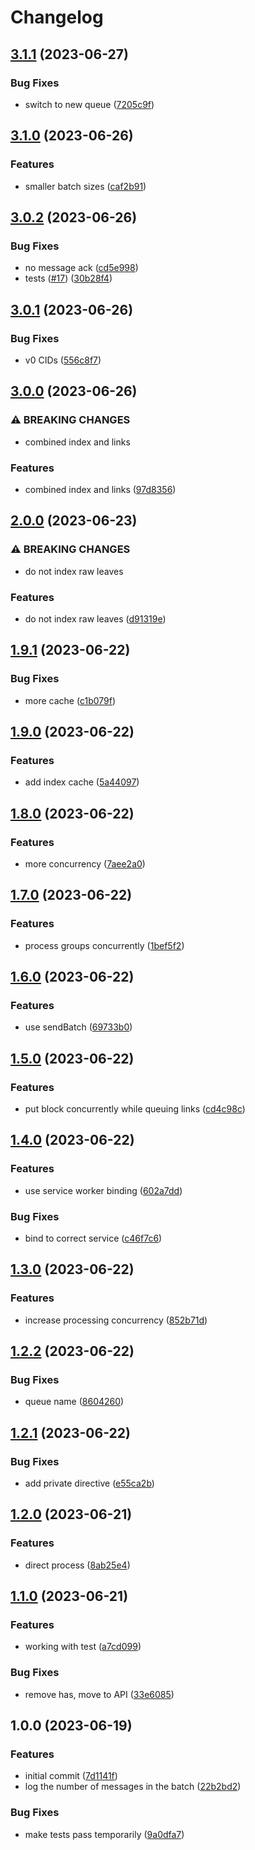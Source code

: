 # Changelog

## [3.1.1](https://github.com/web3-storage/gendex-consumer/compare/v3.1.0...v3.1.1) (2023-06-27)


### Bug Fixes

* switch to new queue ([7205c9f](https://github.com/web3-storage/gendex-consumer/commit/7205c9ff128bdf80de4be3ac226cc97cadca9555))

## [3.1.0](https://github.com/web3-storage/gendex-consumer/compare/v3.0.2...v3.1.0) (2023-06-26)


### Features

* smaller batch sizes ([caf2b91](https://github.com/web3-storage/gendex-consumer/commit/caf2b91bdf52172465a56a6956838f790a47da68))

## [3.0.2](https://github.com/web3-storage/gendex-consumer/compare/v3.0.1...v3.0.2) (2023-06-26)


### Bug Fixes

* no message ack ([cd5e998](https://github.com/web3-storage/gendex-consumer/commit/cd5e9983f44d416d4a4ceeaa22ad5d4dca88addd))
* tests ([#17](https://github.com/web3-storage/gendex-consumer/issues/17)) ([30b28f4](https://github.com/web3-storage/gendex-consumer/commit/30b28f4c0a90547c07c7dfdc6571d52b287669f8))

## [3.0.1](https://github.com/web3-storage/gendex-consumer/compare/v3.0.0...v3.0.1) (2023-06-26)


### Bug Fixes

* v0 CIDs ([556c8f7](https://github.com/web3-storage/gendex-consumer/commit/556c8f7882c1d84f724abcaba0239c24fa0e2d89))

## [3.0.0](https://github.com/web3-storage/gendex-consumer/compare/v2.0.0...v3.0.0) (2023-06-26)


### ⚠ BREAKING CHANGES

* combined index and links

### Features

* combined index and links ([97d8356](https://github.com/web3-storage/gendex-consumer/commit/97d8356fee958e81c756addf9478dd6f03cfa7bb))

## [2.0.0](https://github.com/web3-storage/gendex-consumer/compare/v1.9.1...v2.0.0) (2023-06-23)


### ⚠ BREAKING CHANGES

* do not index raw leaves

### Features

* do not index raw leaves ([d91319e](https://github.com/web3-storage/gendex-consumer/commit/d91319ebc2b8a8705d62bb56fcb111dac4fbe986))

## [1.9.1](https://github.com/web3-storage/gendex-consumer/compare/v1.9.0...v1.9.1) (2023-06-22)


### Bug Fixes

* more cache ([c1b079f](https://github.com/web3-storage/gendex-consumer/commit/c1b079f4a9ab327017d15c08d143d9e41c717f83))

## [1.9.0](https://github.com/web3-storage/gendex-consumer/compare/v1.8.0...v1.9.0) (2023-06-22)


### Features

* add index cache ([5a44097](https://github.com/web3-storage/gendex-consumer/commit/5a44097d742d636550b07a03d72fc26a4f3abe11))

## [1.8.0](https://github.com/web3-storage/gendex-consumer/compare/v1.7.0...v1.8.0) (2023-06-22)


### Features

* more concurrency ([7aee2a0](https://github.com/web3-storage/gendex-consumer/commit/7aee2a04ab4c001fcfb33f34086c3096a727be69))

## [1.7.0](https://github.com/web3-storage/gendex-consumer/compare/v1.6.0...v1.7.0) (2023-06-22)


### Features

* process groups concurrently ([1bef5f2](https://github.com/web3-storage/gendex-consumer/commit/1bef5f2cbcf16c89c79225d7bb509eda19c53059))

## [1.6.0](https://github.com/web3-storage/gendex-consumer/compare/v1.5.0...v1.6.0) (2023-06-22)


### Features

* use sendBatch ([69733b0](https://github.com/web3-storage/gendex-consumer/commit/69733b080a0035995223a7b6c04ce2d327b0c634))

## [1.5.0](https://github.com/web3-storage/gendex-consumer/compare/v1.4.0...v1.5.0) (2023-06-22)


### Features

* put block concurrently while queuing links ([cd4c98c](https://github.com/web3-storage/gendex-consumer/commit/cd4c98c6c97ff8451c88d3ad6112351595f94fee))

## [1.4.0](https://github.com/web3-storage/gendex-consumer/compare/v1.3.0...v1.4.0) (2023-06-22)


### Features

* use service worker binding ([602a7dd](https://github.com/web3-storage/gendex-consumer/commit/602a7dd962eccb7793b8f9a71564d63793e40e91))


### Bug Fixes

* bind to correct service ([c46f7c6](https://github.com/web3-storage/gendex-consumer/commit/c46f7c66d34ef61746af65fafdf29259f69cc080))

## [1.3.0](https://github.com/web3-storage/gendex-consumer/compare/v1.2.2...v1.3.0) (2023-06-22)


### Features

* increase processing concurrency ([852b71d](https://github.com/web3-storage/gendex-consumer/commit/852b71d73444ac9f696e164bc83ce8d66556f1c5))

## [1.2.2](https://github.com/web3-storage/gendex-consumer/compare/v1.2.1...v1.2.2) (2023-06-22)


### Bug Fixes

* queue name ([8604260](https://github.com/web3-storage/gendex-consumer/commit/8604260609d3f1a4aeaa4364774030d558697c0d))

## [1.2.1](https://github.com/web3-storage/gendex-consumer/compare/v1.2.0...v1.2.1) (2023-06-22)


### Bug Fixes

* add private directive ([e55ca2b](https://github.com/web3-storage/gendex-consumer/commit/e55ca2b325fb04f7b14ef1096e4929aff40c81d2))

## [1.2.0](https://github.com/web3-storage/gendex-consumer/compare/v1.1.0...v1.2.0) (2023-06-21)


### Features

* direct process ([8ab25e4](https://github.com/web3-storage/gendex-consumer/commit/8ab25e4ab9b2892e348baedb189d3616c6f274f0))

## [1.1.0](https://github.com/web3-storage/gendex-consumer/compare/v1.0.0...v1.1.0) (2023-06-21)


### Features

* working with test ([a7cd099](https://github.com/web3-storage/gendex-consumer/commit/a7cd099acd1b52b2d5a22761f166cb05abc96673))


### Bug Fixes

* remove has, move to API ([33e6085](https://github.com/web3-storage/gendex-consumer/commit/33e60851f756062f69d1a5daec0dfac833276823))

## 1.0.0 (2023-06-19)


### Features

* initial commit ([7d1141f](https://github.com/web3-storage/gendex-consumer/commit/7d1141f058be15d342e36a34640c6389acd3c826))
* log the number of messages in the batch ([22b2bd2](https://github.com/web3-storage/gendex-consumer/commit/22b2bd2d49e687ff58dc54ba1bffff4e7aa062c6))


### Bug Fixes

* make tests pass temporarily ([9a0dfa7](https://github.com/web3-storage/gendex-consumer/commit/9a0dfa713827057857dc44e2a3cf7c245c42510c))
